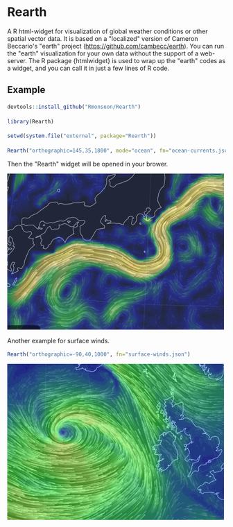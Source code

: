 # Rearth
A R html-widget for visualization of global weather conditions or other spatial vector data. It is based on a "localized" version of Cameron Beccario's "earth" project (https://github.com/cambecc/earth). You can run the "earth" visualization for your own data without the support of a web-server. The R package {htmlwidget} is used to wrap up the "earth" codes as a widget, and you can call it in just a few lines of R code. 

Example
------------

``` r
devtools::install_github("Rmonsoon/Rearth")

library(Rearth)

setwd(system.file("external", package="Rearth"))

Rearth("orthographic=145,35,1800", mode="ocean", fn="ocean-currents.json")

```

Then the "Rearth" widget will be opened in your brower.

![Ocean Currents](vignettes/ocean-currents_05.gif)


Another example for surface winds.

``` r
Rearth("orthographic=-90,40,1000", fn="surface-winds.json")
```

![Surface Winds](vignettes/surface-winds_02.gif)
